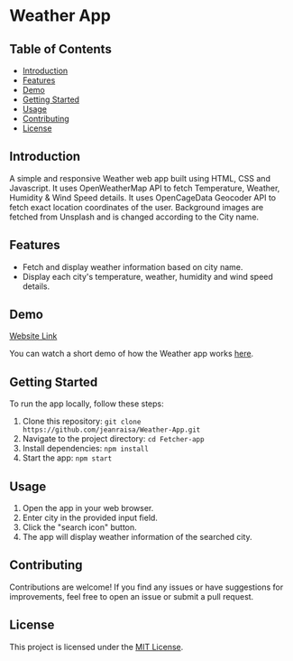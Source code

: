 # Weather App
## Table of Contents

- [Introduction](#introduction)
- [Features](#features)
- [Demo](#demo)
- [Getting Started](#getting-started)
- [Usage](#usage)
- [Contributing](#contributing)
- [License](#license)

## Introduction

A simple and responsive Weather web app built using HTML, CSS and Javascript. It uses OpenWeatherMap API to fetch Temperature, Weather, Humidity & Wind Speed details. It uses OpenCageData Geocoder API to fetch exact location coordinates of the user. Background images are fetched from Unsplash and is changed according to the City name. 

## Features

- Fetch and display weather information based on city name.
- Display each city's temperature, weather, humidity and wind speed details.

## Demo

[Website Link](https://jeanraisa.github.io/Weather-App/)

You can watch a short demo of how the Weather app works [here](https://www.loom.com/share/dc56cfe3bd204091b73af92e604a3197).

## Getting Started

To run the app locally, follow these steps:

1. Clone this repository: `git clone https://github.com/jeanraisa/Weather-App.git`
2. Navigate to the project directory: `cd Fetcher-app`
3. Install dependencies: `npm install`
4. Start the app: `npm start`

## Usage

1. Open the app in your web browser.
2. Enter city in the provided input field.
3. Click the "search icon" button.
4. The app will display weather information of the searched city.

## Contributing

Contributions are welcome! If you find any issues or have suggestions for improvements, feel free to open an issue or submit a pull request.

## License

This project is licensed under the [MIT License](LICENSE).
